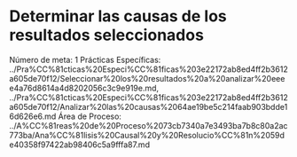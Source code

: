 # Determinar las causas de los resultados seleccionados

Número de meta: 1
Prácticas Específicas: ../Pra%CC%81cticas%20Especi%CC%81ficas%203e22172ab8ed4ff2b3612a605de70f12/Seleccionar%20los%20resultados%20a%20analizar%20eeee4a76d8614a4d8202056c3c9e919e.md, ../Pra%CC%81cticas%20Especi%CC%81ficas%203e22172ab8ed4ff2b3612a605de70f12/Analizar%20las%20causas%2064ae19be5c214faab903bdde16d626e6.md
Área de Proceso: ../A%CC%81reas%20de%20Proceso%2073cb7340a7e3493ba7b8c80a2ac773ba/Ana%CC%81lisis%20Causal%20y%20Resolucio%CC%81n%2059de40358f97422ab98406c5a9fffa87.md